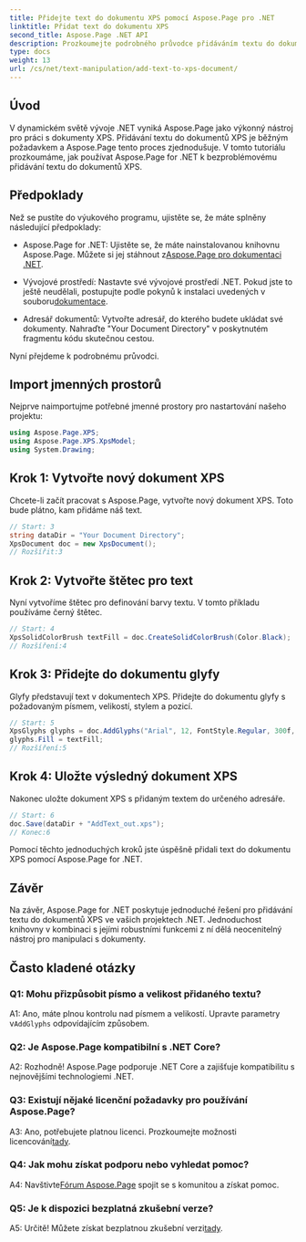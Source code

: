 ```yaml
---
title: Přidejte text do dokumentu XPS pomocí Aspose.Page pro .NET
linktitle: Přidat text do dokumentu XPS
second_title: Aspose.Page .NET API
description: Prozkoumejte podrobného průvodce přidáváním textu do dokumentů XPS pomocí Aspose.Page for .NET. Vylepšete své projekty .NET bez námahy.
type: docs
weight: 13
url: /cs/net/text-manipulation/add-text-to-xps-document/
---
```

## Úvod

V dynamickém světě vývoje .NET vyniká Aspose.Page jako výkonný nástroj pro práci s dokumenty XPS. Přidávání textu do dokumentů XPS je běžným požadavkem a Aspose.Page tento proces zjednodušuje. V tomto tutoriálu prozkoumáme, jak používat Aspose.Page for .NET k bezproblémovému přidávání textu do dokumentů XPS.

## Předpoklady

Než se pustíte do výukového programu, ujistěte se, že máte splněny následující předpoklady:

- Aspose.Page for .NET: Ujistěte se, že máte nainstalovanou knihovnu Aspose.Page. Můžete si jej stáhnout z[Aspose.Page pro dokumentaci .NET](https://reference.aspose.com/page/net/).

-  Vývojové prostředí: Nastavte své vývojové prostředí .NET. Pokud jste to ještě neudělali, postupujte podle pokynů k instalaci uvedených v souboru[dokumentace](https://reference.aspose.com/page/net/).

- Adresář dokumentů: Vytvořte adresář, do kterého budete ukládat své dokumenty. Nahraďte "Your Document Directory" v poskytnutém fragmentu kódu skutečnou cestou.

Nyní přejdeme k podrobnému průvodci.

## Import jmenných prostorů

Nejprve naimportujme potřebné jmenné prostory pro nastartování našeho projektu:

```csharp
using Aspose.Page.XPS;
using Aspose.Page.XPS.XpsModel;
using System.Drawing;
```

## Krok 1: Vytvořte nový dokument XPS

Chcete-li začít pracovat s Aspose.Page, vytvořte nový dokument XPS. Toto bude plátno, kam přidáme náš text.

```csharp
// Start: 3
string dataDir = "Your Document Directory";
XpsDocument doc = new XpsDocument();
// Rozšířit:3
```

## Krok 2: Vytvořte štětec pro text

Nyní vytvoříme štětec pro definování barvy textu. V tomto příkladu používáme černý štětec.

```csharp
// Start: 4
XpsSolidColorBrush textFill = doc.CreateSolidColorBrush(Color.Black);
// Rozšíření:4
```

## Krok 3: Přidejte do dokumentu glyfy

Glyfy představují text v dokumentech XPS. Přidejte do dokumentu glyfy s požadovaným písmem, velikostí, stylem a pozicí.

```csharp
// Start: 5
XpsGlyphs glyphs = doc.AddGlyphs("Arial", 12, FontStyle.Regular, 300f, 450f, "Hello World!");
glyphs.Fill = textFill;
// Rozšíření:5
```

## Krok 4: Uložte výsledný dokument XPS

Nakonec uložte dokument XPS s přidaným textem do určeného adresáře.

```csharp
// Start: 6
doc.Save(dataDir + "AddText_out.xps");
// Konec:6
```

Pomocí těchto jednoduchých kroků jste úspěšně přidali text do dokumentu XPS pomocí Aspose.Page for .NET.

## Závěr

Na závěr, Aspose.Page for .NET poskytuje jednoduché řešení pro přidávání textu do dokumentů XPS ve vašich projektech .NET. Jednoduchost knihovny v kombinaci s jejími robustními funkcemi z ní dělá neocenitelný nástroj pro manipulaci s dokumenty.

## Často kladené otázky

### Q1: Mohu přizpůsobit písmo a velikost přidaného textu?

 A1: Ano, máte plnou kontrolu nad písmem a velikostí. Upravte parametry v`AddGlyphs` odpovídajícím způsobem.

### Q2: Je Aspose.Page kompatibilní s .NET Core?

A2: Rozhodně! Aspose.Page podporuje .NET Core a zajišťuje kompatibilitu s nejnovějšími technologiemi .NET.

### Q3: Existují nějaké licenční požadavky pro používání Aspose.Page?

 A3: Ano, potřebujete platnou licenci. Prozkoumejte možnosti licencování[tady](https://purchase.aspose.com/buy).

### Q4: Jak mohu získat podporu nebo vyhledat pomoc?

 A4: Navštivte[Fórum Aspose.Page](https://forum.aspose.com/c/page/39) spojit se s komunitou a získat pomoc.

### Q5: Je k dispozici bezplatná zkušební verze?

 A5: Určitě! Můžete získat bezplatnou zkušební verzi[tady](https://releases.aspose.com/).